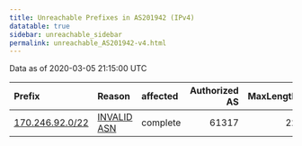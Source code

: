 ```yaml
---
title: Unreachable Prefixes in AS201942 (IPv4)
datatable: true
sidebar: unreachable_sidebar
permalink: unreachable_AS201942-v4.html
---
```


Data as of 2020-03-05 21:15:00 UTC


<div class="datatable-begin"></div>

| Prefix                                                   | Reason                                                                                                  | affected   |   Authorized AS |   MaxLength | Anchor                                         |   unreachable /24s |
|:---------------------------------------------------------|:--------------------------------------------------------------------------------------------------------|:-----------|----------------:|------------:|:-----------------------------------------------|-------------------:|
| [170.246.92.0/22](https://stat.ripe.net/170.246.92.0/22) | [INVALID ASN](https://rpki-validator.ripe.net/announcement-preview?asn=AS201942&prefix=170.246.92.0/22) | complete   |           61317 |          22 | [LACNIC](unreachable_LACNIC_RPKI_Root-v4.html) |                  4 |

<div class="datatable-end"></div>